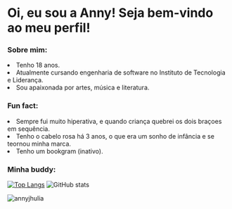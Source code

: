 <h1>Oi, eu sou a Anny! Seja bem-vindo ao meu perfil!</h1>
<h3>Sobre mim:</h3>
  <li>Tenho 18 anos.</li>
  <li>Atualmente cursando engenharia de software no Instituto de Tecnologia e Liderança.</li>
  <li>Sou apaixonada por artes, música e literatura.</li>

<h3>Fun fact:</h3>
  <li>Sempre fui muito hiperativa, e quando criança quebrei os dois braçoes em sequência.</li>
  <li>Tenho o cabelo rosa há 3 anos, o que era um sonho de infância e se teornou minha marca.</li>
  <li>Tenho um bookgram (inativo).</li>

<h3>Minha buddy:</h3>

[![Top Langs](https://github-readme-stats.vercel.app/api/top-langs/?username=annyjhulia)](https://github.com/anuraghazra/github-readme-stats) ![GitHub stats](https://github-readme-stats.vercel.app/api?username=annyjhulia&show_icons=true)

<p align="left"> <img src="https://komarev.com/ghpvc/?username=annyjhulia&label=Profile%20views&color=0e75b6&style=flat" alt="annyjhulia" /> </p>
